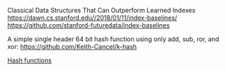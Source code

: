 Classical Data Structures That Can Outperform Learned Indexes
https://dawn.cs.stanford.edu//2018/01/11/index-baselines/
https://github.com/stanford-futuredata/index-baselines


A simple single header 64 bit hash function using only add, sub, ror, and xor: https://github.com/Keith-Cancel/k-hash


[Hash functions](https://papa.bretmulvey.com/post/124027987928/hash-functions)
